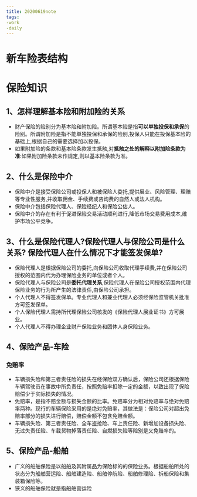 ```yaml
---
title: 20200619note
tags: 
-work
-daily
---
```


# 新车险表结构

# 保险知识

## 1、怎样理解基本险和附加险的关系

- 财产保险的险别分为基本险和附加险。所谓基本险是指**可以单独投保和承保**的险别。所谓附加险是指不能单独投保和承保的险别,投保人只能在投保基本险的基础上,根据自己的需要选择加以投保。
- 如果附加险的条款和基本险条款发生抵触,对**抵触之处的解释以附加险条款为准**:如果附加险条款未作规定,则以基本险条款为准。

## 2、什么是保险中介

- 保险中介是接受保险公司或投保人和被保险人委托,提供展业、风险管理、理赔等专业性服务,并收取佣金、手续费或咨询费的自然人或法人机构。
- 保险中介包括保险代理人、保险经纪人和保险公估人。
- 保险中介的存在有利于促进保险交易活动顺利进行,降低市场交易费用成本,维护市场公平竞争。

## 3、什么是保险代理人?保险代理人与保险公司是什么关系? 保险代理人在什么情况下才能签发保单?

- 保险代理人是根据保险公司的委托,向保险公司收取代理手续费,并在保险公司授权的范围内代为办理保险业务的单位或者个人。
- 保险代理人与保险公司是**委托代理关系**,保险代理人在保险公司授权范围内代理保险业务的行为所产生的法律责任,由保险公司承担。
- 个人代理人不得签发保单。专业代理人和兼业代理人必须经保险监管机关批准方可签发保单。
- 个人保险代理人需持所代理保险公司核发的《保险代理人展业证书》方可展业。
- 个人代理人不得办理企业财产保险业务和团体人身保险业务。

## 4、保险产品-车险

### 免赔率

- 车辆损失险和第三者责任险的损失在经保险双方确认后，保险公司还根据保险车辆驾驶员在事故中所负责任，按照免赔率扣除一定的金额，以致出现了保险赔偿少于实际损失的情况。
- 免赔率，是指不赔金额与损失金额的比率。免赔率分为相对免赔率与绝对免赔率两种。现行的车辆保险采用的是绝对免赔率，其做法是：保险公司对超出免赔率部分的损失进行赔偿，赔偿金额不包含免赔金额。
- 车辆损失险、第三者责任险、全车盗抢险、车上责任险、新增加设备损失险、无过失责任险、车载货物掉落责任险、自燃损失险等险别是又免赔率的。

## 5、保险产品-船舶

- 广义的船舶保险是以船舶及其附属品为保险标的的保险业务。根据船舶所处的状态分为船舶营运险、船舶建造险、船舶停航险、船舶修理险、拆船保险和集装箱保险等。
- 狭义的船舶保险就是指船舶营运险 

